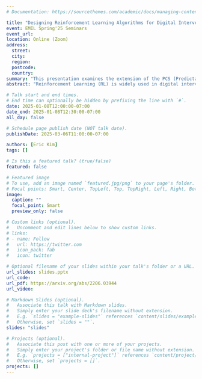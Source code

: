 ```yaml
---
# Documentation: https://sourcethemes.com/academic/docs/managing-content/

title: "Designing Reinforcement Learning Algorithms for Digital Interventions: Pre-Implementation Guidelines"
event: EMIL Spring'25 Seminars
event_url:
location: Online (Zoom)
address:
  street:
  city:
  region:
  postcode:
  country:
summary: "This presentation examines the extension of the PCS (Predictability, Computability, Stability) framework for Reinforcement Learning (RL) algorithm design in digital interventions. Since RL models must be finalized before deployment, robust pre-implementation planning is critical. A case study on Oralytics, a digital oral health intervention, demonstrates how PCS principles enhance RL design. Using a contextual bandit algorithm with Bayesian Linear Regression (BLR), the system optimized intervention effectiveness while ensuring stability. Results showed that BLR performed best, larger clusters improved learning, and simulations required greater diversity. Overall, PCS offers a systematic approach for RL-driven interventions, balancing personalization, computational feasibility, and stability. Further refinements are needed to enhance adaptability and generalization."
abstract: "Reinforcement Learning (RL) is widely used in digital interventions, but designing effective RL algorithms presents significant challenges. Since RL models must be finalized before deployment, mistakes in the design process can lead to inefficiencies, poor adaptation, and high costs. This presentation introduces an extended PCS (Predictability, Computability, Stability) framework to address these challenges, refining its application for RL to enhance algorithm personalization, efficiency, and robustness. Predictability is redefined as personalization, computability incorporates real-world constraints like timely access to state and reward data, and stability ensures algorithmic consistency across dynamic environments. A case study on Oralytics, a digital oral health intervention, demonstrates the effectiveness of the extended PCS framework in RL design. The intervention leverages a contextual bandit algorithm with Bayesian Linear Regression (BLR), optimizing decision-making based on user engagement patterns. Key design considerations include decision timing, reward selection, computational constraints, and algorithm stability. The study found that BLR outperformed alternative models, larger cluster sizes enhanced learning efficiency, and environmental simulations required increased variability for better generalization. The results emphasize that PCS provides a structured methodology for RL-driven digital interventions, ensuring reliability while addressing real-world constraints such as user heterogeneity, computational limitations, and data variability. While the approach successfully guided RL design for Oralytics, further refinements are needed, particularly in expanding simulation environments and improving generalization to diverse populations. This work demonstrates that PCS can be a valuable tool for RL pre-implementation, enabling effective algorithm design in applied settings."

# Talk start and end times.
# End time can optionally be hidden by prefixing the line with `#`.
date: 2025-01-08T12:00:00-07:00
date_end: 2025-01-08T12:30:00-07:00
all_day: false

# Schedule page publish date (NOT talk date).
publishDate: 2025-03-06T11:00:00-07:00

authors: [Eric Kim]
tags: []

# Is this a featured talk? (true/false)
featured: false

# Featured image
# To use, add an image named `featured.jpg/png` to your page's folder. 
# Focal points: Smart, Center, TopLeft, Top, TopRight, Left, Right, BottomLeft, Bottom, BottomRight.
image:
  caption: ""
  focal_point: Smart
  preview_only: false

# Custom links (optional).
#   Uncomment and edit lines below to show custom links.
# links:
# - name: Follow
#   url: https://twitter.com
#   icon_pack: fab
#   icon: twitter

# Optional filename of your slides within your talk's folder or a URL.
url_slides: slides.pptx
url_code:
url_pdf: https://arxiv.org/abs/2206.03944
url_video:

# Markdown Slides (optional).
#   Associate this talk with Markdown slides.
#   Simply enter your slide deck's filename without extension.
#   E.g. `slides = "example-slides"` references `content/slides/example-slides.md`.
#   Otherwise, set `slides = ""`.
slides: "slides"

# Projects (optional).
#   Associate this post with one or more of your projects.
#   Simply enter your project's folder or file name without extension.
#   E.g. `projects = ["internal-project"]` references `content/project/deep-learning/index.md`.
#   Otherwise, set `projects = []`.
projects: []
---
```


